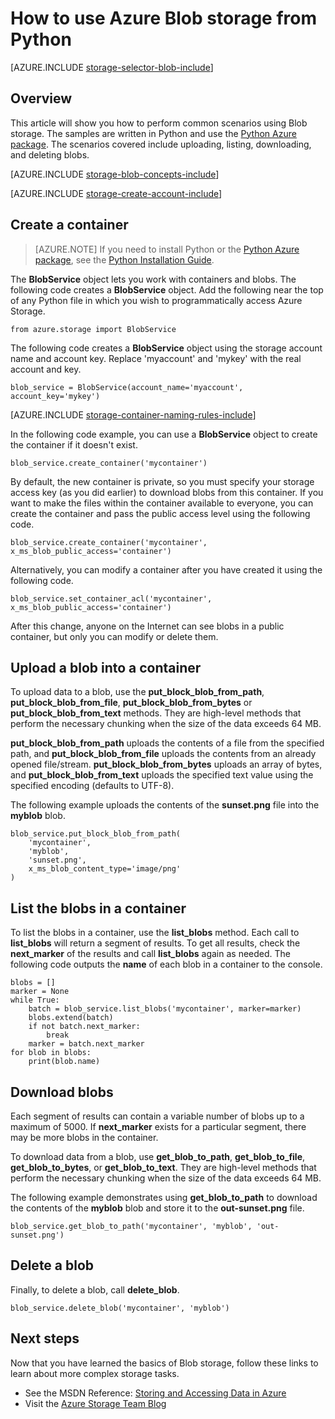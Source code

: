 <properties
	pageTitle="How to use Azure Blob storage from Python | Windows Azure"
	description="Learn how to use the Azure Blob storage from Python to upload, list, download, and delete blobs."
	services="storage"
	documentationCenter="python"
	authors="emgerner-msft"
	manager="wpickett"
	editor=""/>

<tags
	ms.service="storage"
	ms.date="08/25/2015"
	wacn.date=""/>

# How to use Azure Blob storage from Python

[AZURE.INCLUDE [storage-selector-blob-include](../includes/storage-selector-blob-include.md)]

## Overview

This article will show you how to perform common scenarios using Blob storage. The samples are written in Python and use the [Python Azure package][]. The scenarios covered include uploading, listing,
downloading, and deleting blobs.

[AZURE.INCLUDE [storage-blob-concepts-include](../includes/storage-blob-concepts-include.md)]

[AZURE.INCLUDE [storage-create-account-include](../includes/storage-create-account-include.md)]

## Create a container

> [AZURE.NOTE] If you need to install Python or the [Python Azure package][], see the [Python Installation Guide](/documentation/articles/python-how-to-install).

The **BlobService** object lets you work with containers and blobs. The
following code creates a **BlobService** object. Add the following near
the top of any Python file in which you wish to programmatically access Azure Storage.

	from azure.storage import BlobService

The following code creates a **BlobService** object using the storage account name and account key.  Replace 'myaccount' and 'mykey' with the real account and key.

	blob_service = BlobService(account_name='myaccount', account_key='mykey')

[AZURE.INCLUDE [storage-container-naming-rules-include](../includes/storage-container-naming-rules-include.md)]

In the following code example, you can use a **BlobService** object to create the container if it doesn't exist.

	blob_service.create_container('mycontainer')

By default, the new container is private, so you must specify your storage access key (as you did earlier) to download blobs from this container. If you want to make the files within the container available to everyone, you can create the container and pass the public access level using the following code.

	blob_service.create_container('mycontainer', x_ms_blob_public_access='container')

Alternatively, you can modify a container after you have created it using the following code.

	blob_service.set_container_acl('mycontainer', x_ms_blob_public_access='container')

After this change, anyone on the Internet can see blobs in a public
container, but only you can modify or delete them.

## Upload a blob into a container

To upload data to a blob, use the **put_block_blob_from_path**, **put_block_blob_from_file**, **put_block_blob_from_bytes** or **put_block_blob_from_text** methods. They are high-level methods that perform the necessary chunking when the size of the data exceeds 64 MB.

**put_block_blob_from_path** uploads the contents of a file from the specified path, and **put_block_blob_from_file** uploads the contents from an already opened file/stream. **put_block_blob_from_bytes** uploads an array of bytes, and **put_block_blob_from_text** uploads the specified text value using the specified encoding (defaults to UTF-8).

The following example uploads the contents of the **sunset.png** file into the **myblob** blob.

	blob_service.put_block_blob_from_path(
        'mycontainer',
        'myblob',
        'sunset.png',
        x_ms_blob_content_type='image/png'
    )

## List the blobs in a container

To list the blobs in a container, use the **list_blobs** method. Each
call to **list_blobs** will return a segment of results. To get all results,
check the **next_marker** of the results and call **list_blobs** again as
needed. The following code outputs the **name** of each blob in a container
to the console.

	blobs = []
	marker = None
	while True:
		batch = blob_service.list_blobs('mycontainer', marker=marker)
		blobs.extend(batch)
		if not batch.next_marker:
			break
		marker = batch.next_marker
	for blob in blobs:
		print(blob.name)

## Download blobs

Each segment of results can contain a variable number of blobs up to a maximum
of 5000. If **next_marker** exists for a particular segment, there may be
more blobs in the container.

To download data from a blob, use **get_blob_to_path**, **get_blob_to_file**, **get_blob_to_bytes**, or **get_blob_to_text**. They are high-level methods that perform the necessary chunking when the size of the data exceeds 64 MB.

The following example demonstrates using **get_blob_to_path** to download the contents of the **myblob** blob and store it to the **out-sunset.png** file.

	blob_service.get_blob_to_path('mycontainer', 'myblob', 'out-sunset.png')

## Delete a blob

Finally, to delete a blob, call **delete_blob**.

	blob_service.delete_blob('mycontainer', 'myblob')

## Next steps

Now that you have learned the basics of Blob storage, follow these links
to learn about more complex storage tasks.

-   See the MSDN Reference: [Storing and Accessing Data in Azure][]
-   Visit the [Azure Storage Team Blog][]

[Storing and Accessing Data in Azure]: http://msdn.microsoft.com/zh-cn/library/azure/gg433040.aspx
[Azure Storage Team Blog]: http://blogs.msdn.com/b/windowsazurestorage/
[Python Azure package]: https://pypi.python.org/pypi/azure
